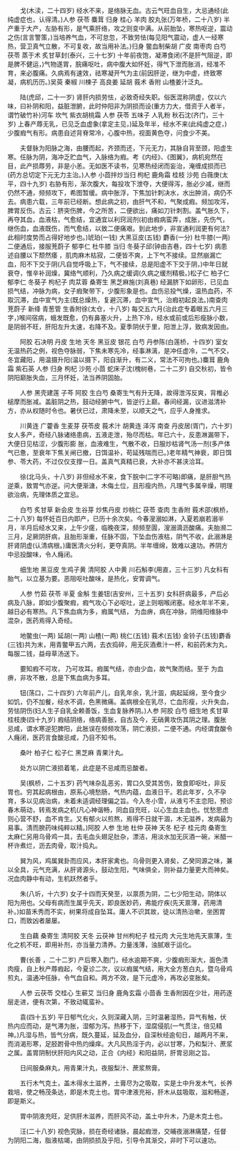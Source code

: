 <!-- { "loadSidebar": true } -->
　　戈(木渎，二十四岁) 经水不来，是络脉无血。古云气旺血自生，大忌通经(此纯虚症也，认得清。)人参 茯苓 麋茸 归身 桂心 羊肉 胶丸张(万年桥，二十八岁) 半产重于大产，左胁有形，是气乘肝络，攻之则变中满。从前胎坠，寒热呕逆，震动之伤(言言警策，)当培养气血，不可怠忽，不致劳怯(每见阳气震动，虚人一经寒热，营卫真气立散，不可复收，故当用补法。)归身 鳖血制柴胡 广皮 南枣肉 白芍 茯苓 蒸于术 炙甘草封(泰兴，三十七岁) 十年前夜饱，凝滞食闭(不是肝气阻逆，即是脾不健运，)气物遂胃，脘痛呕吐，病中腹大如怀妊，得气下泄而胀消，经准不育，来必腹痛。久病焉有速效，祛寒凝开气为主(前因肝逆，继为中虚，终致寒凝，病机历历。)吴萸 秦椒 川楝子 高良姜 延胡 莪术 香附 山楂姜汁泛丸。

　　陆(虎邱，二十一岁) 肾肝内损劳怯，必致奇经失职。俗医混称阴虚，仅以六味，曰补阴和阳，益脏泄腑，此时仲阳非为阴损而设(重方力大，借资于人者半，谓竹破竹补)河车 坎气 紫衣胡桃霜 人参 茯苓 五味子 人乳粉 秋石沈(齐门，三十岁) 上春产蓐无乳，已见乏血虚象(拿定主见，)延及年半，经水不来(此纯虚之症，)少腹瘕气有形。病患自述背脊常冷，心腹中热，视面黄色夺，问食少不美。

　　夫督脉为阳脉之海，由腰而起，齐颈而还，下元无力，其脉自背至颈，阳虚生寒。任脉为阴，海冲乏贮血气，入脉络为瘕。考《内经》、《图翼》，病机宛然在目，此产损蓐劳，非是小恙。无如医不读书，见寒热经闭而妄治，淹缠成损而已(药方总切定下元无力主治。)人参 小茴拌炒当归 枸杞 鹿角霜 桂枝 沙苑 白薇庚(太平，四十九岁) 右胁有形，渐次腹大，每投攻下泄夺，大便得泻，胀必少减，继而仍然不通，频频攻下，希图暂缓。病中胀浮，下焦加针刺决水，水出肿消，病仍不去。病患六载，三年前已经断。想此病之初，由肝气不和，气聚成瘕。频加攻泻，脾胃反伤。古云：脐突伤脾，今之所苦，二便欲出，痛如刀针刺割。盖气胀久下，再夺其血，血液枯，气愈结，宜通宜以利窍润剂(初由瘕病蛮弄，成胀，先伤气，继伤血，血液既伤，而气愈结，以致二便痛艰。到此地步，非宣通利润更有何法?此相时度势而占得好地步也。)琥珀(一钱) 大黑豆皮(五钱) 麝香(一分) 杜牛膝(一两)二便通后，接服茺蔚子 郁李仁 杜牛膝 当归 冬葵子邱(钟由吉巷，四十七岁) 病患述自腰以下颓然痿 ，肌肉麻木枯寂，二便皆不爽，上下气不接续。显然崩漏亡血，阳不下交于阴(凡自觉呼吸上下，气不接续，总是阳虚不下交于阴，)中年日就衰夺，惟辛补润燥，冀络气顺利，乃久病之缓调(久病之缓剂精极。)松子仁 柏子仁 郁李仁 冬葵子 枸杞子 肉苁蓉 桑寄生 黑芝麻施(刘真巷) 经漏脐下如卵形，已见血损气结，冲脉为病，女子瘕聚带下，少腹形象是也。血伤忌投气燥，温热血药，不取沉滞，血中宣气为主(既总燥热，复避沉滞，血中宣气，治瘕初起良法。)南查肉 茺蔚子 新绛 青葱管 生香附徐(太仓，十八岁) 每交五六月(治此症专着眼五六月三字，)喉间宿病，蛾发既愈，仍有鼻塞火升，上热下冷，经水或前或后形瘦脉小数，是阴弱不旺，肝阳左升太速，右降不及。夏季阴伏于里，阳泄上浮，致病发因由。

　　阿胶 石决明 丹皮 生地 天冬 黑豆皮 银花 白芍 丹参陈(白莲桥，十四岁) 室女无温热药之例，视色夺脉弱，下焦未寒先冷，经事淋漓，是冲任虚冷，二气不交，冬宜藏阳，用温摄升阳(温以摄下，阳自渐升，有二义，常法不可拘也。)麋茸 鹿角霜 紫石英 人参 归身 枸杞 沙苑 小茴 蛇床子沈(槐树巷，二十二岁) 自交秋初，皆令阴阳巅胀失血，三月怀妊，法当养阴固胎。

　　人参 黑壳建莲 子芩 阿胶 生白芍 桑寄生气有升无降，故得泄泻反爽，背椎必槌摩而胀减。盖脏阴之热，鼓动经腑中气，皆逆行上巅。春间经漏，议进滋清补方，亦从权随时令也。暑伏已过，肃降未至，以顺天之气，应乎人身推求。

　　川黄连 广藿香 生麦芽 茯苓皮 莪术汁 胡黄连 泽泻 南查 丹皮居(胥门，六十岁) 女人多产，奇经八脉诸络患病，五液走泄，殆尽而枯。年已六十，反患淋漏带下，大便日见枯涩，少腹形膨 胀，血液难生，气散不收，日服炒枯肾气汤一剂(多产体气已惫，至衰年下焦关闸已撤，日饵温补，苟延残喘而已。)老年精气神衰，即日饵参、苓大药，不过仅仅支撑一日。盖真气真精已衰，大补亦不甚浃洽耳。

　　徐(北马头，十八岁) 非但经水不来，食下脘中(二字不可略)即痛，是肝胆气热逆乘，致胃气亦逆。问大便渐溏，木侮土位，且形瘦内热，凡理气多属辛燥，明理欲治病，先理体质之宜忌。

　　白芍 炙甘草 新会皮 生谷芽 炒焦丹皮 炒桃仁 茯苓 查肉 生香附 莪术邵(枫桥，二十八岁) 每怀妊百日内即产，已历十余次矣。今春溲溺如淋，入夏若崩若溺半月，半月后经水又来，上午少瘥，临晚夜深，频频至圊，溲溺滴沥酸痛。夫胎濒二三月，足厥阴肝病，且胎形渐重，任脉不固，下坠血伤液枯，阴气不收，此溺淋是肝肾阴虚(认清病根。)庸医清火分利，更夺真阴。半年缠绵，致难以速功。养阴方中忌投酸味，令人癃闭。

　　细生地 黑豆皮 生鸡子黄 清阿胶 人中黄 川石斛李(用直，三十三岁) 凡女科有胎气，以立基为要。恶阻呕吐酸味，是热化，安胃调气。

　　人参 竹茹 茯苓 半夏 金斛 生姜钮(吉安州，三十五岁) 女科肝病最多，产后必病及八脉，即如少腹聚瘕，瘕气攻心下必呕吐，逆上则咽喉闭塞。经水年半不来，越日必有寒热。凡下焦血病为多，瘕属气结， 为血痹，病在冲脉，阴维阳维脉中混杂，医药焉得入奇经。

　　地鳖虫(一两) 延胡(一两) 山楂(一两) 桃仁(五钱) 莪术(五钱) 金铃子(五钱)麝香(三钱)共为末，用青鳖甲五六两，去衣捣碎，用无灰酒煮汁一杯，和前药末为丸，每服二钱，益母草汤送下。

　　要知瘕不可攻， 乃可攻耳。瘕属气结，亦由少血，故气聚而结。至于 为血痹，非攻不散，总是下焦血病为多耳。

　　钮(荡口，二十四岁) 六年前产儿，自乳年余，乳汁涸，病起延绵，至今食少如饥，仍不加餐，经水不调，色黑微痛。盖病根全在乳尽，亡血形瘦，火升失血，劳怯阴伤(妇人生子自乳全赖善饭，生血复脉养阴。)人参 阿胶 白芍 细生地 炙甘草 桂枝庚(四十九岁) 瘕结阴络，络病善胀，自古及今，无硝黄攻伤其阴之理。腹胀忌咸，谓水寒逆犯脾阳，此胀误在频频攻荡，阴亡液损，二便不通。内经谓食酸令人癃闭，医药言食酸忌咸，乃目不知书。

　　桑叶 柏子仁 松子仁 黑芝麻 青果汁丸。

　　处方以阴亡液损着笔，此症是不忌咸而忌酸者。

　　吴(枫桥，二十五岁) 药气味杂乱恶劣，胃口久受其苦伤，致食即呕吐，非反胃也。穷其起病根由，原系心境愁肠，气热内蕴，血液日干。若此年岁，久不孕育，多以见病治病，未着未适调经理偏之旨。今入冬小雪，从液亏不主恋阳，预诊春木萌动，转焉发病之机(凡心神谐畅，同血自充旺，以心生血主血也。忧愁思虑则心营不舒，血不肯生。又有郁火以煎熬，焉得不日就干涸，木无滋养，发病最为易事。清而腴药味纯粹以精。)阿胶 人参 生地 杜仲 茯神 天冬 杞子 桂元肉 桑寄生 太麻仁另用乌骨鸡一具，去毛血头翅足肚杂，漂洁，用淡水加无灰酒一碗，米醋一杯许煮烂，沥去肉骨，取汁捣丸。

　　巽为风，鸡属巽卦而应风，本肝家禽也。乌骨则更入肾矣，乙癸同源之味，兼以全具，元气充满，从肝肾源头，鼓动生阳，气味俱全，则补益力量更大而神矣。况血肉静中有动，生机跃然者乎。

　　朱(八圻，十六岁) 女子十四而天癸至，以禀质为阴，二七少阳生动，阴体以阳为用也。父母有病而生属乎先天，即良医妙药，弗能疗疾(先天禀薄，药用清补。)如苗禾秀而不实，树果将成自坠耳。庸人不识其故，徒以清热治嗽，坐困胃口，而致凶者屡屡。

　　生白藕 桑寄生 清阿胶 天冬 云茯神 甘州枸杞子 桂元肉 大元生地先天禀薄，生化之机不旺，即用补剂，亦当量力清养。力量浅薄，浊腻艰于运化。

　　曹(长善 ，二十二岁) 产后寒入胞门，经水逾期不爽，少腹瘕形渐大，面色清 肉瘦，自上秋产蓐瘕起，今夏诊二次，议以瘕属气结，用大全方葱白丸，暨乌骨鸡煎丸，温通冲任脉，令气血自和。两方不效，是下元虚冷，再攻必变胀矣。

　　人参 云茯苓 交桂心 生蕲艾 当归身 鹿角玄霜 小茴香 生香附因在少壮，用药逐层走进，便有次第，不致动辄蛮补。

　　袁(四十五岁) 平日郁气化火，久则深藏入阴，三时温暑湿热，异气有触，伏热内应而动，是气滞为胀，湿郁为泻。热移于下，湿腐侵肌(一气贯注，倍见精神。)凡湿与热，皆气分病，既久蔓延，延及血分，自深秋经逾旬日，越两月不来，而消渴形寒，足胫跗骨中热灼燥痒。大凡风热淫于内，必以甘寒，乃和梨汁、蔗浆之属。盖胃阴制伏肝阳内风之动，正合《内经》和阳益阴，肝胃忌刚之旨。

　　日间服桑麻丸，用青果汁丸，夜服梨汁、蔗浆熬膏。

　　五行木气克土，盖木得水土滋养，土膏尽为之吸取，实是土中升发木气，长养栽培，使之畅茂条达，即是木克土也。胃中津液充裕，肝木从兹吸取，滋和畅遂，即是斯义。

　　胃中阴液充旺，足供肝木滋养，而肝风不动，盖土中升木，乃是木克土也。

　　汪(二十八岁) 视色究脉，损在奇经诸脉，晨起瘕泄，交晡夜溺淋痛楚，任督为阴阳二海，脂液枯竭，由阴损损及乎阳，引导令其渐交，非时下可以速功。

